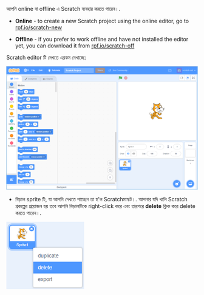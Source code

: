 আপনি online বা offline এ Scratch ব্যবহার করতে পারেন।.

+ **Online** - to create a new Scratch project using the online editor, go to <a href="https://rpf.io/scratch-new" target="_blank">rpf.io/scratch-new</a>

+ **Offline** - if you prefer to work offline and have not installed the editor yet, you can download it from <a href="https://rpf.io/scratch-off" target="_blank">rpf.io/scratch-off</a>

Scratch editor টি দেখতে এরকম দেখাচ্ছে:

![screenshot](images/scratch-editor.png)

+ বিড়াল sprite টি, যা আপনি দেখতে পাচ্ছেন তা হ'ল Scratchমাস্কট।. আপনার যদি খালি Scratch প্রকল্পের প্রয়োজন হয় তবে আপনি বিড়ালটিকে right-click করে এবং তারপরে **delete** ক্লিক করে delete করতে পারেন।.

![screenshot](images/delete.png)